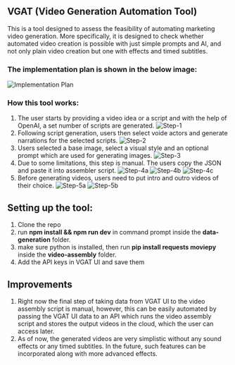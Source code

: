 ## VGAT (Video Generation Automation Tool)
This is a tool designed to assess the feasibility of automating marketing video generation. More specifically, it is designed to check whether automated video creation is possible with just simple prompts and AI, and not only plain video creation but one with effects and timed subtitles.

### The implementation plan is shown in the below image:
![Implementation Plan](https://github.com/user-attachments/assets/befc809a-a2b5-4f87-89b2-6506ee16d2b5)

### How this tool works:
1. The user starts by providing a video idea or a script and with the help of OpenAI, a set number of scripts are generated.
![Step-1](https://github.com/user-attachments/assets/9ad04dac-b75e-4e42-8624-a7aee6d25fc0)
2. Following script generation, users then select voide actors and generate narrations for the selected scripts.
![Step-2](https://github.com/user-attachments/assets/15f5603e-2987-4eea-83bf-78aeb466fcab)
3. Users selected a base image, select a visual style and an optional prompt which are used for generating images.
![Step-3](https://github.com/user-attachments/assets/79109fc5-fe77-4e9a-905a-dbbba3771633)
4. Due to some limitations, this step is manual. The users copy the JSON and paste it into assembler script.
![Step-4a](https://github.com/user-attachments/assets/91b1c84e-4108-4488-8b18-0d1266befd70)
![Step-4b](https://github.com/user-attachments/assets/97f6674e-a0b7-46dc-94f4-2e27333c53fc)
![Step-4c](https://github.com/user-attachments/assets/4deb6cda-e25a-4783-b36a-2dc09e77c546)
5. Before generating videos, users need to put intro and outro videos of their choice.
![Step-5a](https://github.com/user-attachments/assets/0206482a-ba20-4390-a51e-7d5f7cc0f2c6)
![Step-5b](https://github.com/user-attachments/assets/f403c056-ebaf-4580-a8eb-c533cb96a54b)

## Setting up the tool:
1. Clone the repo
2. run **npm install && npm run dev** in command prompt inside the **data-generation** folder.
3. make sure python is installed, then run **pip install requests moviepy** inside the **video-assembly** folder.
4. Add the API keys in VGAT UI and save them

## Improvements
1. Right now the final step of taking data from VGAT UI to the video assembly script is manual, however, this can be easily automated by passing the VGAT UI data to an API which runs the video assembly script and stores the output videos in the cloud, which the user can access later.
2. As of now, the generated videos are very simplistic without any sound effects or any timed subtitles. In the future, such features can be incorporated along with more advanced effects.
